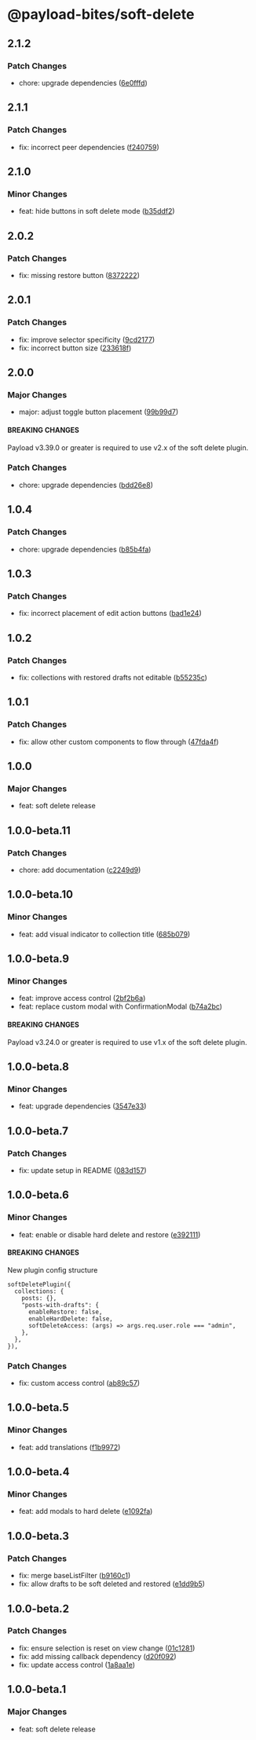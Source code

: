 # @payload-bites/soft-delete

## 2.1.2

### Patch Changes

- chore: upgrade dependencies ([6e0fffd](https://github.com/rilrom/payload-bites/commit/6e0fffd))

## 2.1.1

### Patch Changes

- fix: incorrect peer dependencies ([f240759](https://github.com/rilrom/payload-bites/commit/f240759))

## 2.1.0

### Minor Changes

- feat: hide buttons in soft delete mode ([b35ddf2](https://github.com/rilrom/payload-bites/commit/b35ddf2))

## 2.0.2

### Patch Changes

- fix: missing restore button ([8372222](https://github.com/rilrom/payload-bites/commit/8372222))

## 2.0.1

### Patch Changes

- fix: improve selector specificity ([9cd2177](https://github.com/rilrom/payload-bites/commit/9cd2177))
- fix: incorrect button size ([233618f](https://github.com/rilrom/payload-bites/commit/233618f))

## 2.0.0

### Major Changes

- major: adjust toggle button placement ([99b99d7](https://github.com/rilrom/payload-bites/commit/99b99d7))

#### BREAKING CHANGES

Payload v3.39.0 or greater is required to use v2.x of the soft delete plugin.

### Patch Changes

- chore: upgrade dependencies ([bdd26e8](https://github.com/rilrom/payload-bites/commit/bdd26e8))

## 1.0.4

### Patch Changes

- chore: upgrade dependencies ([b85b4fa](https://github.com/rilrom/payload-bites/commit/b85b4fa))

## 1.0.3

### Patch Changes

- fix: incorrect placement of edit action buttons ([bad1e24](https://github.com/rilrom/payload-bites/commit/bad1e24))

## 1.0.2

### Patch Changes

- fix: collections with restored drafts not editable ([b55235c](https://github.com/rilrom/payload-bites/commit/b55235c))

## 1.0.1

### Patch Changes

- fix: allow other custom components to flow through ([47fda4f](https://github.com/rilrom/payload-bites/commit/47fda4f))

## 1.0.0

### Major Changes

- feat: soft delete release

## 1.0.0-beta.11

### Patch Changes

- chore: add documentation ([c2249d9](https://github.com/rilrom/payload-bites/commit/c2249d9))

## 1.0.0-beta.10

### Minor Changes

- feat: add visual indicator to collection title ([685b079](https://github.com/rilrom/payload-bites/commit/685b079))

## 1.0.0-beta.9

### Minor Changes

- feat: improve access control ([2bf2b6a](https://github.com/rilrom/payload-bites/commit/2bf2b6a))
- feat: replace custom modal with ConfirmationModal ([b74a2bc](https://github.com/rilrom/payload-bites/commit/b74a2bc))

#### BREAKING CHANGES

Payload v3.24.0 or greater is required to use v1.x of the soft delete plugin.

## 1.0.0-beta.8

### Minor Changes

- feat: upgrade dependencies ([3547e33](https://github.com/rilrom/payload-bites/commit/3547e33))

## 1.0.0-beta.7

### Patch Changes

- fix: update setup in README ([083d157](https://github.com/rilrom/payload-bites/commit/083d157))

## 1.0.0-beta.6

### Minor Changes

- feat: enable or disable hard delete and restore ([e392111](https://github.com/rilrom/payload-bites/commit/e392111))

#### BREAKING CHANGES

New plugin config structure

```
softDeletePlugin({
  collections: {
    posts: {},
    "posts-with-drafts": {
      enableRestore: false,
      enableHardDelete: false,
      softDeleteAccess: (args) => args.req.user.role === "admin",
    },
  },
}),
```

### Patch Changes

- fix: custom access control ([ab89c57](https://github.com/rilrom/payload-bites/commit/ab89c57))

## 1.0.0-beta.5

### Minor Changes

- feat: add translations ([f1b9972](https://github.com/rilrom/payload-bites/commit/f1b9972))

## 1.0.0-beta.4

### Minor Changes

- feat: add modals to hard delete ([e1092fa](https://github.com/rilrom/payload-bites/commit/e1092fa))

## 1.0.0-beta.3

### Patch Changes

- fix: merge baseListFilter ([b9160c1](https://github.com/rilrom/payload-bites/commit/b9160c1))
- fix: allow drafts to be soft deleted and restored ([e1dd9b5](https://github.com/rilrom/payload-bites/commit/e1dd9b5))

## 1.0.0-beta.2

### Patch Changes

- fix: ensure selection is reset on view change ([01c1281](https://github.com/rilrom/payload-bites/commit/01c1281))
- fix: add missing callback dependency ([d20f092](https://github.com/rilrom/payload-bites/commit/d20f092))
- fix: update access control ([1a8aa1e](https://github.com/rilrom/payload-bites/commit/1a8aa1e))

## 1.0.0-beta.1

### Major Changes

- feat: soft delete release
